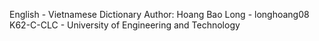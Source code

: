 English - Vietnamese Dictionary
Author: Hoang Bao Long - longhoang08
K62-C-CLC - University of Engineering and Technology